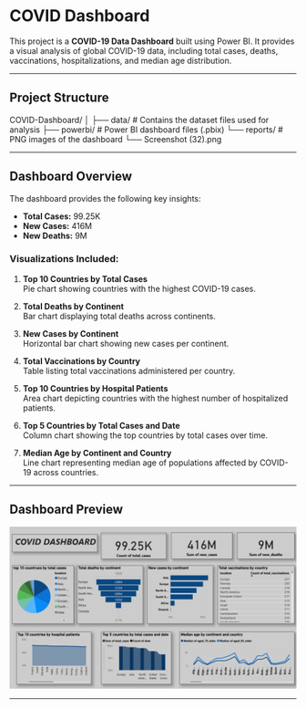 # COVID Dashboard

This project is a **COVID-19 Data Dashboard** built using Power BI. It provides a visual analysis of global COVID-19 data, including total cases, deaths, vaccinations, hospitalizations, and median age distribution.

---

## Project Structure

COVID-Dashboard/
│
├── data/ # Contains the dataset files used for analysis
├── powerbi/ # Power BI dashboard files (.pbix)
└── reports/ # PNG images of the dashboard
└── Screenshot (32).png

---

## Dashboard Overview

The dashboard provides the following key insights:

- **Total Cases:** 99.25K
- **New Cases:** 416M
- **New Deaths:** 9M

### Visualizations Included:

1. **Top 10 Countries by Total Cases**  
   Pie chart showing countries with the highest COVID-19 cases.

2. **Total Deaths by Continent**  
   Bar chart displaying total deaths across continents.

3. **New Cases by Continent**  
   Horizontal bar chart showing new cases per continent.

4. **Total Vaccinations by Country**  
   Table listing total vaccinations administered per country.

5. **Top 10 Countries by Hospital Patients**  
   Area chart depicting countries with the highest number of hospitalized patients.

6. **Top 5 Countries by Total Cases and Date**  
   Column chart showing the top countries by total cases over time.

7. **Median Age by Continent and Country**  
   Line chart representing median age of populations affected by COVID-19 across countries.

---

## Dashboard Preview

![Dashboard Preview](reports/Screenshot%20(32).png)

---
